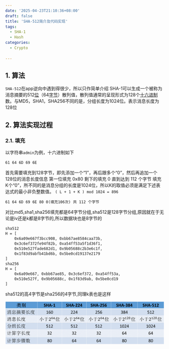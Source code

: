 ```yaml
---
date: '2025-04-23T21:10:36+08:00'
draft: false
title: 'SHA-512简介及代码实现'
tags:
  - SHA-1
  - Hash
categories:
  - Crypto

---
```


## 1. 算法
`SHA-512`在app逆向中遇到得很少，所以只作简单介绍
SHA-1可以生成一个被称为消息摘要的512[位](https://zh.wikipedia.org/wiki/%E4%BD%8D "位")（64[字节](https://zh.wikipedia.org/wiki/%E5%AD%97%E8%8A%82 "字节")）散列值，散列值通常的呈现形式为128个[十六进制](https://zh.wikipedia.org/wiki/%E5%8D%81%E5%85%AD%E8%BF%9B%E5%88%B6 "十六进制")数。与MD5，SHA1，SHA256不同的是，分组长度为1024位。表示消息长度为128位
## 2. 算法实现过程
### 2.1. 填充
以字符串`admin`为例，十六进制如下
```plaintext
61 64 6D 69 6E
```
首先需要填充到128字节，即先添加一个“1”，再后跟多个“0”，然后再追加一个128位的消息长度信息
第一位填充 0x80 剩下的填充 0 直到达到 112 个字节
填充K个“0”，所不同的是消息分组的长度是1024位，所以K的取值必须是满足下述表达式的最小非负整数值。
`( L + 1 + K ) mod 1024 = 896`
```plaintext
61 64 6D 69 6E 80 0(填充106次) 共 112 个字节
```

对比md5,sha1,sha256填充都是64字节分组,sha512是128字节分组,原因就在于无论是iv还是k都是8字节的,所以数据块也是8字节的

```plaintext
sha512
H = [
    0x6a09e667f3bcc908, 0xbb67ae8584caa73b,
    0x3c6ef372fe94f82b, 0xa54ff53a5f1d36f1,
    0x510e527fade682d1, 0x9b05688c2b3e6c1f,
    0x1f83d9abfb41bd6b, 0x5be0cd19137e2179
]
sha256
H = [
    0x6a09e667, 0xbb67ae85, 0x3c6ef372, 0xa54ff53a,
    0x510e527f, 0x9b05688c, 0x1f83d9ab, 0x5be0cd19
]
```

sha512的高4字节是sha256的4字节,同理k表也是这样

![img](https://raw.githubusercontent.com/Asu1tty/blog_img/main/picSource/564295-20180204105617967-2043991062.png)
